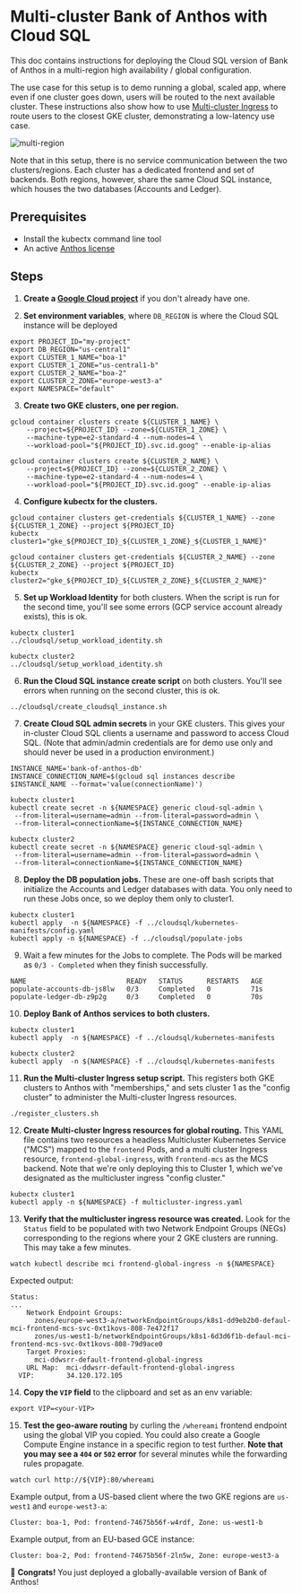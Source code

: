 # Multi-cluster Bank of Anthos with Cloud SQL

This doc contains instructions for deploying the Cloud SQL version of Bank of Anthos in a multi-region high availability / global configuration.

The use case for this setup is to demo running a global, scaled app, where even if one cluster goes down, users will be routed to the next available cluster. These instructions also show how to use [Multi-cluster Ingress](https://cloud.google.com/kubernetes-engine/docs/concepts/multi-cluster-ingress) to route users to the closest GKE cluster, demonstrating a low-latency use case.

![multi-region](architecture.png)

Note that in this setup, there is no service communication between the two clusters/regions. Each cluster has a dedicated frontend and set of backends. Both regions, however, share the same Cloud SQL instance, which houses the two databases (Accounts and Ledger).

## Prerequisites

- Install the kubectx command line tool
- An active [Anthos license](https://cloud.google.com/kubernetes-engine/docs/concepts/multi-cluster-ingress#pricing_and_trials)

## Steps

1. **Create a [Google Cloud project](https://cloud.google.com/resource-manager/docs/creating-managing-projects)** if you don't already have one.

2. **Set environment variables**, where `DB_REGION` is where the Cloud SQL instance will be deployed


```
export PROJECT_ID="my-project"
export DB_REGION="us-central1"
export CLUSTER_1_NAME="boa-1"
export CLUSTER_1_ZONE="us-central1-b"
export CLUSTER_2_NAME="boa-2"
export CLUSTER_2_ZONE="europe-west3-a"
export NAMESPACE="default"
```

3. **Create two GKE clusters, one per region.**

```
gcloud container clusters create ${CLUSTER_1_NAME} \
	--project=${PROJECT_ID} --zone=${CLUSTER_1_ZONE} \
	--machine-type=e2-standard-4 --num-nodes=4 \
	--workload-pool="${PROJECT_ID}.svc.id.goog" --enable-ip-alias

gcloud container clusters create ${CLUSTER_2_NAME} \
	--project=${PROJECT_ID} --zone=${CLUSTER_2_ZONE} \
	--machine-type=e2-standard-4 --num-nodes=4 \
	--workload-pool="${PROJECT_ID}.svc.id.goog" --enable-ip-alias
```

4. **Configure kubectx for the clusters.**

```
gcloud container clusters get-credentials ${CLUSTER_1_NAME} --zone ${CLUSTER_1_ZONE} --project ${PROJECT_ID}
kubectx cluster1="gke_${PROJECT_ID}_${CLUSTER_1_ZONE}_${CLUSTER_1_NAME}"

gcloud container clusters get-credentials ${CLUSTER_2_NAME} --zone ${CLUSTER_2_ZONE} --project ${PROJECT_ID}
kubectx cluster2="gke_${PROJECT_ID}_${CLUSTER_2_ZONE}_${CLUSTER_2_NAME}"
```

5. **Set up Workload Identity** for both clusters. When the script is run for the second time, you'll see some errors (GCP service account already exists), this is ok.

```
kubectx cluster1
../cloudsql/setup_workload_identity.sh

kubectx cluster2
../cloudsql/setup_workload_identity.sh
```

6. **Run the Cloud SQL instance create script** on both clusters. You'll see errors when running on the second cluster, this is ok.

```
../cloudsql/create_cloudsql_instance.sh
```

7. **Create Cloud SQL admin secrets** in your GKE clusters. This gives your in-cluster Cloud SQL clients a username and password to access Cloud SQL. (Note that admin/admin credentials are for demo use only and should never be used in a production environment.)

```
INSTANCE_NAME='bank-of-anthos-db'
INSTANCE_CONNECTION_NAME=$(gcloud sql instances describe $INSTANCE_NAME --format='value(connectionName)')

kubectx cluster1
kubectl create secret -n ${NAMESPACE} generic cloud-sql-admin \
 --from-literal=username=admin --from-literal=password=admin \
 --from-literal=connectionName=${INSTANCE_CONNECTION_NAME}

kubectx cluster2
kubectl create secret -n ${NAMESPACE} generic cloud-sql-admin \
 --from-literal=username=admin --from-literal=password=admin \
 --from-literal=connectionName=${INSTANCE_CONNECTION_NAME}
```


8. **Deploy the DB population jobs.**  These are one-off bash scripts that initialize the Accounts and Ledger databases with data. You only need to run these Jobs once, so we deploy them only to cluster1.

```
kubectx cluster1
kubectl apply  -n ${NAMESPACE} -f ../cloudsql/kubernetes-manifests/config.yaml
kubectl apply -n ${NAMESPACE} -f ../cloudsql/populate-jobs
```

9. Wait a few minutes for the Jobs to complete. The Pods will be marked as  `0/3 - Completed` when they finish successfully.

```
NAME                         READY   STATUS      RESTARTS   AGE
populate-accounts-db-js8lw   0/3     Completed   0          71s
populate-ledger-db-z9p2g     0/3     Completed   0          70s
```

10. **Deploy Bank of Anthos services to both clusters.**

```
kubectx cluster1
kubectl apply  -n ${NAMESPACE} -f ../cloudsql/kubernetes-manifests

kubectx cluster2
kubectl apply  -n ${NAMESPACE} -f ../cloudsql/kubernetes-manifests
```

11. **Run the Multi-cluster Ingress setup script.** This registers both GKE clusters to Anthos with "memberships," and sets cluster 1 as the "config cluster" to administer the Multi-cluster Ingress resources.

```
./register_clusters.sh
```


12. **Create Multi-cluster Ingress resources for global routing.**  This YAML file contains two resources a headless Multicluster Kubernetes Service ("MCS") mapped to the `frontend` Pods, and a multi cluster Ingress resource, `frontend-global-ingress`, with `frontend-mcs` as the MCS backend. Note that we're only deploying this to Cluster 1, which we've designated as the multicluster ingress "config cluster."

```
kubectx cluster1
kubectl apply -n ${NAMESPACE} -f multicluster-ingress.yaml
```


13. **Verify that the multicluster ingress resource was created.** Look for the `Status` field to be populated with two Network Endpoint Groups (NEGs) corresponding to the regions where your 2 GKE clusters are running. This may take a few minutes.

```
watch kubectl describe mci frontend-global-ingress -n ${NAMESPACE}
```

Expected output:

```
Status:
...
    Network Endpoint Groups:
      zones/europe-west3-a/networkEndpointGroups/k8s1-dd9eb2b0-defaul-mci-frontend-mcs-svc-0xt1kovs-808-7e472f17
      zones/us-west1-b/networkEndpointGroups/k8s1-6d3d6f1b-defaul-mci-frontend-mcs-svc-0xt1kovs-808-79d9ace0
    Target Proxies:
      mci-ddwsrr-default-frontend-global-ingress
    URL Map:  mci-ddwsrr-default-frontend-global-ingress
  VIP:        34.120.172.105
```


14. **Copy the `VIP` field** to the clipboard and set as an env variable:

```
export VIP=<your-VIP>
```

15. **Test the geo-aware routing** by curling the `/whereami` frontend endpoint using the global VIP you copied. You could also create a Google Compute Engine instance in a specific region to test further. **Note that you may see a `404` or `502` error** for several minutes while the forwarding rules propagate.

```
watch curl http://${VIP}:80/whereami
```

Example output, from a US-based client where the two GKE regions are `us-west1` and `europe-west3-a`:

```
Cluster: boa-1, Pod: frontend-74675b56f-w4rdf, Zone: us-west1-b
```

Example output, from an EU-based GCE instance:

```
Cluster: boa-2, Pod: frontend-74675b56f-2ln5w, Zone: europe-west3-a
```

🎉 **Congrats!** You just deployed a globally-available version of Bank of Anthos!

